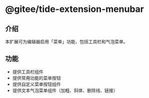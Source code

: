 # @gitee/tide-extension-menubar

## 介绍

本扩展可为编辑器启用「菜单」功能，包括工具栏和气泡菜单。

## 功能

- 提供工具栏组件
- 提供常用功能的菜单按钮
- 提供自定义菜单按钮组件
- 提供文本气泡菜单组件（加粗、斜体、删除线、链接）
